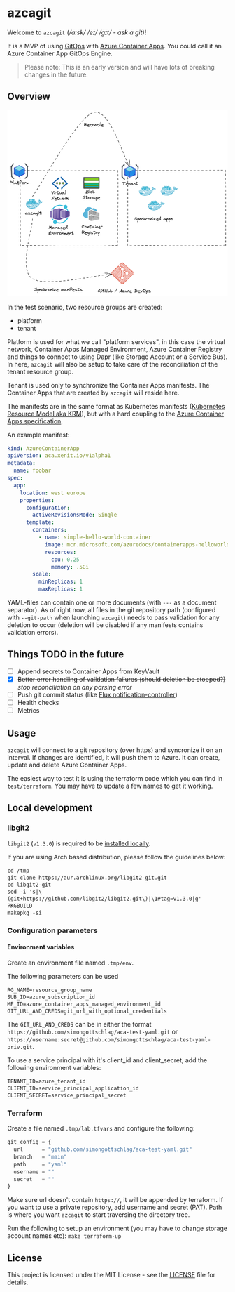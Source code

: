 # azcagit

Welcome to `azcagit` (_/ɑːsk/ /eɪ/ /ɡɪt/ - ask a git_)!

It is a MVP of using [GitOps](https://opengitops.dev/#principles) with [Azure Container Apps](https://azure.microsoft.com/en-us/services/container-apps/#overview). You could call it an Azure Container App GitOps Engine.

> Please note: This is an early version and will have lots of breaking changes in the future.

## Overview

![overview](docs/overview.png "Overview of azcagit")

In the test scenario, two resource groups are created:

- platform
- tenant

Platform is used for what we call "platform services", in this case the virtual network, Container Apps Managed Environment, Azure Container Registry and things to connect to using Dapr (like Storage Account or a Service Bus). In here, `azcagit` will also be setup to take care of the reconciliation of the tenant resource group.

Tenant is used only to synchronize the Container Apps manifests. The Container Apps that are created by `azcagit` will reside here.

The manifests are in the same format as Kubernetes manifests ([Kubernetes Resource Model aka KRM](https://cloud.google.com/blog/topics/developers-practitioners/build-platform-krm-part-2-how-kubernetes-resource-model-works)), but with a hard coupling to the [Azure Container Apps specification](https://docs.microsoft.com/en-us/azure/templates/microsoft.app/containerapps?pivots=deployment-language-arm-template).

An example manifest:

```yaml
kind: AzureContainerApp
apiVersion: aca.xenit.io/v1alpha1
metadata:
  name: foobar
spec:
  app:
    location: west europe
    properties:
      configuration:
        activeRevisionsMode: Single
      template:
        containers:
          - name: simple-hello-world-container
            image: mcr.microsoft.com/azuredocs/containerapps-helloworld:latest
            resources:
              cpu: 0.25
              memory: .5Gi
        scale:
          minReplicas: 1
          maxReplicas: 1
```

YAML-files can contain one or more documents (with `---` as a document separator). As of right now, all files in the git repository path (configured with `--git-path` when launching `azcagit`) needs to pass validation for any deletion to occur (deletion will be disabled if any manifests contains validation errors).

## Things TODO in the future

- [ ] Append secrets to Container Apps from KeyVault
- [x] ~~Better error handling of validation failures (should deletion be stopped?)~~ _stop reconciliation on any parsing error_
- [ ] Push git commit status (like [Flux notification-controller](https://fluxcd.io/docs/components/notification/provider/#git-commit-status))
- [ ] Health checks
- [ ] Metrics

## Usage

`azcagit` will connect to a git repository (over https) and syncronize it on an interval. If changes are identified, it will push them to Azure. It can create, update and delete Azure Container Apps.

The easiest way to test it is using the terraform code which you can find in `test/terraform`. You may have to update a few names to get it working.

## Local development

### libgit2

`libgit2` (`v1.3.0`) is required to be [installed locally](https://github.com/libgit2/libgit2#installation).

If you are using Arch based distribution, please follow the guidelines below:

```shell
cd /tmp
git clone https://aur.archlinux.org/libgit2-git.git
cd libgit2-git
sed -i 's|\(git+https://github.com/libgit2/libgit2.git\)|\1#tag=v1.3.0|g' PKGBUILD
makepkg -si
```

### Configuration parameters

#### Environment variables

Create an environment file named `.tmp/env`.

The following parameters can be used

```env
RG_NAME=resource_group_name
SUB_ID=azure_subscription_id
ME_ID=azure_container_apps_managed_environment_id
GIT_URL_AND_CREDS=git_url_with_optional_credentials
```

The `GIT_URL_AND_CREDS` can be in either the format `https://github.com/simongottschlag/aca-test-yaml.git` or `https://username:secret@github.com/simongottschlag/aca-test-yaml-priv.git`.

To use a service principal with it's client_id and client_secret, add the following environment variables:

```env
TENANT_ID=azure_tenant_id
CLIENT_ID=service_principal_application_id
CLIENT_SECRET=service_principal_secret
```

### Terraform

Create a file named `.tmp/lab.tfvars` and configure the following:

```terraform
git_config = {
  url      = "github.com/simongottschlag/aca-test-yaml.git"
  branch   = "main"
  path     = "yaml"
  username = ""
  secret   = ""
}
```

Make sure url doesn't contain `https://`, it will be appended by terraform. If you want to use a private repository, add username and secret (PAT). Path is where you want `azcagit` to start traversing the directory tree.

Run the following to setup an environment (you may have to change storage account names etc): `make terraform-up`

## License

This project is licensed under the MIT License - see the [LICENSE](LICENSE) file for details.
